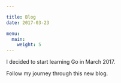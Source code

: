 ```yaml
---

title: Blog
date: 2017-03-23

menu:
  main:
    weight: 5
---
```


I decided to start learning Go in March 2017.

Follow my journey through this new blog.
